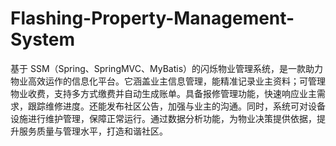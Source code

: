# Flashing-Property-Management-System
基于 SSM（Spring、SpringMVC、MyBatis）的闪烁物业管理系统，是一款助力物业高效运作的信息化平台。它涵盖业主信息管理，能精准记录业主资料；可管理物业收费，支持多方式缴费并自动生成账单。具备报修管理功能，快速响应业主需求，跟踪维修进度。还能发布社区公告，加强与业主的沟通。同时，系统可对设备设施进行维护管理，保障正常运行。通过数据分析功能，为物业决策提供依据，提升服务质量与管理水平，打造和谐社区。 
